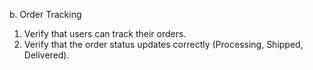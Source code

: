 ﻿b. Order Tracking

1. Verify that users can track their orders.
1. Verify that the order status updates correctly (Processing, Shipped, Delivered).
